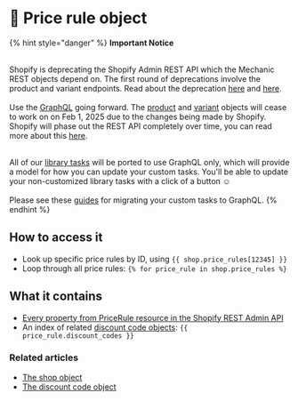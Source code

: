 # 🚫 Price rule object

{% hint style="danger" %}
**Important Notice**

\
Shopify is deprecating the Shopify Admin REST API which the Mechanic REST objects depend on. The first round of deprecations involve the product and variant endpoints. Read about the deprecation  [here](https://shopify.dev/docs/apps/build/graphql/migrate/new-product-model#whats-changing) and [here](https://shopify.dev/docs/apps/build/graphql/migrate).\
\
Use the [GraphQL](../../../../core/actions/integrations/shopify.md#graphql) going forward. The [product](product.md) and [variant](variant.md) objects will cease to work on on Feb 1, 2025 due to the changes being made by Shopify. Shopify will phase out the REST API completely over time, you can read more about this [here](https://shopify.dev/docs/apps/build/graphql/migrate).

\
All of our [library tasks](https://tasks.mechanic.dev/) will be ported to use GraphQL only, which will provide a model for how you can update your custom tasks. You'll be able to update your non-customized library tasks with a click of a button :relaxed:\
\
Please see these [guides](../../../../resources/converting-tasks-from-shopify-rest-to-graphql/) for migrating your custom tasks to GraphQL.
{% endhint %}

## How to access it

* Look up specific price rules by ID, using `{{ shop.price_rules[12345] }}`
* Loop through all price rules: `{% for price_rule in shop.price_rules %}`

## What it contains

* [Every property from PriceRule resource in the Shopify REST Admin API](https://shopify.dev/docs/admin-api/rest/reference/discounts/pricerule)
* An index of related [discount code objects](https://shopify.dev/docs/admin-api/rest/reference/discounts/pricerule): `{{ price_rule.discount_codes }}`

### Related articles

* [The shop object](shop.md)
* [The discount code object](discount-code.md)
